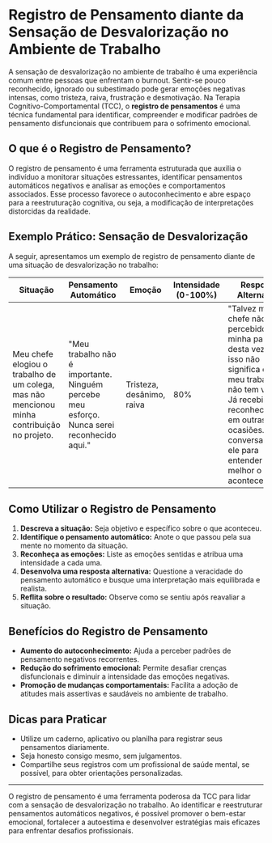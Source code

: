 
# Registro de Pensamento diante da Sensação de Desvalorização no Ambiente de Trabalho

A sensação de desvalorização no ambiente de trabalho é uma experiência comum entre pessoas que enfrentam o burnout. Sentir-se pouco reconhecido, ignorado ou subestimado pode gerar emoções negativas intensas, como tristeza, raiva, frustração e desmotivação. Na Terapia Cognitivo-Comportamental (TCC), o **registro de pensamentos** é uma técnica fundamental para identificar, compreender e modificar padrões de pensamento disfuncionais que contribuem para o sofrimento emocional.

## O que é o Registro de Pensamento?

O registro de pensamento é uma ferramenta estruturada que auxilia o indivíduo a monitorar situações estressantes, identificar pensamentos automáticos negativos e analisar as emoções e comportamentos associados. Esse processo favorece o autoconhecimento e abre espaço para a reestruturação cognitiva, ou seja, a modificação de interpretações distorcidas da realidade.

## Exemplo Prático: Sensação de Desvalorização

A seguir, apresentamos um exemplo de registro de pensamento diante de uma situação de desvalorização no trabalho:

| Situação | Pensamento Automático | Emoção | Intensidade (0-100%) | Resposta Alternativa | Resultado/Reflexão |
|----------|----------------------|--------|----------------------|---------------------|--------------------|
| Meu chefe elogiou o trabalho de um colega, mas não mencionou minha contribuição no projeto. | "Meu trabalho não é importante. Ninguém percebe meu esforço. Nunca serei reconhecido aqui." | Tristeza, desânimo, raiva | 80% | "Talvez meu chefe não tenha percebido minha parte desta vez, mas isso não significa que meu trabalho não tem valor. Já recebi reconhecimento em outras ocasiões. Posso conversar com ele para entender melhor o que aconteceu." | Senti-me um pouco melhor ao lembrar de outros momentos em que fui reconhecido. Decidi buscar um feedback construtivo. |

## Como Utilizar o Registro de Pensamento

1. **Descreva a situação:** Seja objetivo e específico sobre o que aconteceu.
2. **Identifique o pensamento automático:** Anote o que passou pela sua mente no momento da situação.
3. **Reconheça as emoções:** Liste as emoções sentidas e atribua uma intensidade a cada uma.
4. **Desenvolva uma resposta alternativa:** Questione a veracidade do pensamento automático e busque uma interpretação mais equilibrada e realista.
5. **Reflita sobre o resultado:** Observe como se sentiu após reavaliar a situação.

## Benefícios do Registro de Pensamento

- **Aumento do autoconhecimento:** Ajuda a perceber padrões de pensamento negativos recorrentes.
- **Redução do sofrimento emocional:** Permite desafiar crenças disfuncionais e diminuir a intensidade das emoções negativas.
- **Promoção de mudanças comportamentais:** Facilita a adoção de atitudes mais assertivas e saudáveis no ambiente de trabalho.

## Dicas para Praticar

- Utilize um caderno, aplicativo ou planilha para registrar seus pensamentos diariamente.
- Seja honesto consigo mesmo, sem julgamentos.
- Compartilhe seus registros com um profissional de saúde mental, se possível, para obter orientações personalizadas.

---

O registro de pensamento é uma ferramenta poderosa da TCC para lidar com a sensação de desvalorização no trabalho. Ao identificar e reestruturar pensamentos automáticos negativos, é possível promover o bem-estar emocional, fortalecer a autoestima e desenvolver estratégias mais eficazes para enfrentar desafios profissionais.
```
